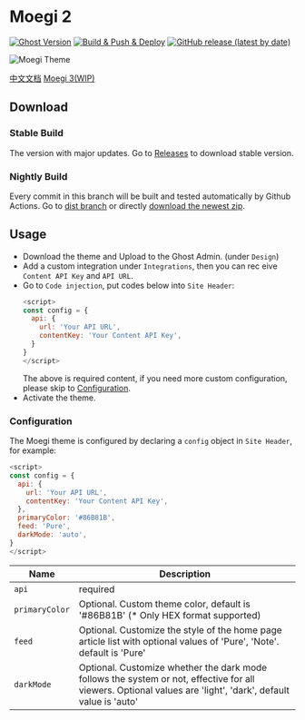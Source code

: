 # Moegi 2
[![Ghost Version](https://img.shields.io/badge/Ghost-%3E%3D3.0-green.svg)](https://github.com/TryGhost/Ghost)
[![Build & Push & Deploy](https://github.com/moegi-design/ghost-theme-Moegi/workflows/Build%20&%20Push%20&%20Deploy/badge.svg)](https://github.com/moegi-design/ghost-theme-Moegi/actions)
[![GitHub release (latest by date)](https://img.shields.io/github/v/release/moegi-design/ghost-theme-Moegi)](https://github.com/moegi-design/ghost-theme-Moegi/releases)

![Moegi Theme](screenshot.png)

[中文文档](README_zh.md)
[Moegi 3(WIP)](https://github.com/moegi-design/ghost-theme-Moegi/tree/v3)

## Download

### Stable Build

The version with major updates. Go to [Releases](https://github.com/moegi-design/ghost-theme-Moegi/releases) to download stable version.

### Nightly Build

Every commit in this branch will be built and tested automatically by Github Actions. Go to [dist branch](https://github.com/moegi-design/ghost-theme-Moegi/tree/dist) or directly [download the newest zip](https://github.com/moegi-design/ghost-theme-Moegi/archive/dist.zip).

## Usage

* Download the theme and Upload to the Ghost Admin. (under `Design`)
* Add a custom integration under `Integrations`, then you can rec eive `Content API Key` and `API URL`.
* Go to `Code injection`, put codes below into `Site Header`:
  ```js
  <script>
  const config = {
    api: {
      url: 'Your API URL',
      contentKey: 'Your Content API Key',
    }
  }
  </script>
  ```
  The above is required content, if you need more custom configuration, please skip to [Configuration](#Configuration).
* Activate the theme.

### Configuration

The Moegi theme is configured by declaring a `config` object in `Site Header`, for example:
```js
<script>
const config = {
  api: {
    url: 'Your API URL',
    contentKey: 'Your Content API Key',
  },
  primaryColor: '#86B81B',
  feed: 'Pure',
  darkMode: 'auto',
}
</script>
```

| Name | Description |
| ------ | ------ |
| `api` | required |
| `primaryColor` | Optional. Custom theme color, default is '#86B81B' (* Only HEX format supported) |
| `feed` | Optional. Customize the style of the home page article list with optional values of 'Pure', 'Note'. default is 'Pure' |
| `darkMode` | Optional. Customize whether the dark mode follows the system or not, effective for all viewers. Optional values are 'light', 'dark', default value is 'auto' |
